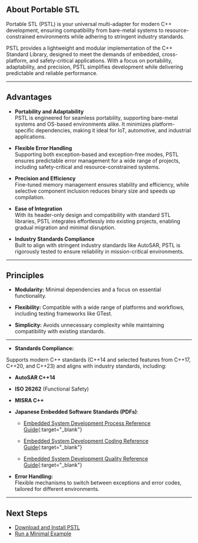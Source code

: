## About Portable STL  

Portable STL (PSTL) is your universal multi-adapter for modern C++ development, ensuring compatibility from bare-metal systems to resource-constrained environments while adhering to stringent industry standards.  

PSTL provides a lightweight and modular implementation of the C++ Standard Library, designed to meet the demands of embedded, cross-platform, and safety-critical applications. With a focus on portability, adaptability, and precision, PSTL simplifies development while delivering predictable and reliable performance.  

---

## Advantages  

- **Portability and Adaptability**  
  PSTL is engineered for seamless portability, supporting bare-metal systems and OS-based environments alike. It minimizes platform-specific dependencies, making it ideal for IoT, automotive, and industrial applications.  

- **Flexible Error Handling**  
  Supporting both exception-based and exception-free modes, PSTL ensures predictable error management for a wide range of projects, including safety-critical and resource-constrained systems.  

- **Precision and Efficiency**  
  Fine-tuned memory management ensures stability and efficiency, while selective component inclusion reduces binary size and speeds up compilation.  

- **Ease of Integration**  
  With its header-only design and compatibility with standard STL libraries, PSTL integrates effortlessly into existing projects, enabling gradual migration and minimal disruption.  

- **Industry Standards Compliance**  
  Built to align with stringent industry standards like AutoSAR, PSTL is rigorously tested to ensure reliability in mission-critical environments.  
---
## Principles

- **Modularity:** Minimal dependencies and a focus on essential functionality.

- **Flexibility:** Compatible with a wide range of platforms and workflows, including testing frameworks like GTest.

- **Simplicity:** Avoids unnecessary complexity while maintaining compatibility with existing standards.

---

- **Standards Compliance:**  

Supports modern C++ standards (C++14 and selected features from C++17, C++20, and C++23) and aligns with industry standards, including:  

  - **AutoSAR C++14**  

  - **ISO 26262** (Functional Safety)  

  - **MISRA C++**  

  - **Japanese Embedded Software Standards (PDFs)**: 
  
    - [Embedded System Development Process Reference Guide](https://www.ipa.go.jp/archive/publish/qv6pgp0000000y6r-att/000028853.pdf){:target="_blank"}
  
    - [Embedded System Development Coding Reference Guide](https://www.ipa.go.jp/archive/publish/qv6pgp00000010td-att/000055042.pdf){:target="_blank"}
  
    - [Embedded System Development Quality Reference Guide](https://www.ipa.go.jp/archive/publish/qv6pgp0000000zwm-att/000028859.pdf){:target="_blank"}

- **Error Handling:**  
  Flexible mechanisms to switch between exceptions and error codes, tailored for different environments.

---

## Next Steps

- [Download and Install PSTL](installation.md)  
- [Run a Minimal Example](hello_pstl.md)  

